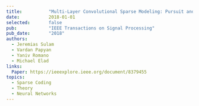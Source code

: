 ```yaml
---
title:          "Multi-Layer Convolutional Sparse Modeling: Pursuit and Dictionary Learning"
date:           2018-01-01
selected:       false
pub:            "IEEE Transactions on Signal Processing"
pub_date:       "2018"
authors:
  - Jeremias Sulam
  - Vardan Papyan
  - Yaniv Romano
  - Michael Elad
links:
  Paper: https://ieeexplore.ieee.org/document/8379455
topics:
  - Sparse Coding
  - Theory
  - Neural Networks
---
```


